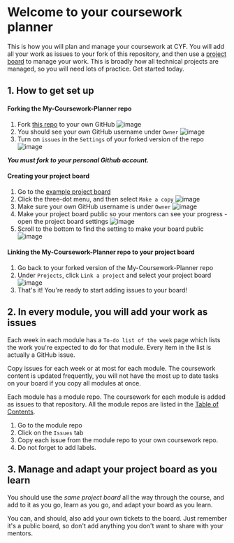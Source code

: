 # Welcome to your coursework planner

This is how you will plan and manage your coursework at CYF. You will add all your work as issues to your fork of this repository, and then use a [project board](https://github.com/orgs/HackYourFutureBelgium/projects/15/views/1) to manage your work. This is broadly how all technical projects are managed, so you will need lots of practice. Get started today.

## 1. How to get set up

#### Forking the My-Coursework-Planner repo

1. Fork [this repo](https://github.com/HackYourFutureBelgium/My-Coursework-Planner) to your own GitHub
![image](images/fork-planner.png)
2. You should see your own GitHub username under `Owner`
![image](images/create-planner-fork.png)
3. Turn on `issues` in the `Settings` of your forked version of the repo
![image](images/fork-settings-issues.png)

***You must fork to your personal Github account.***

#### Creating your project board

1. Go to the [example project board](https://github.com/orgs/HackYourFutureBelgium/projects/15)
2. Click the three-dot menu, and then select `Make a copy`
![image](images/project-board-copy.png)
3. Make sure your own GitHub username is under `Owner`
![image](images/project-board-copy-form.png)
4. Make your project board public so your mentors can see your progress - open the project board settings
![image](images/project-board-settings.png)
5. Scroll to the bottom to find the setting to make your board public
![image](images/project-board-public.png)

#### Linking the My-Coursework-Planner repo to your project board
1. Go back to your forked version of the My-Coursework-Planner repo
2. Under `Projects`, click `Link a project` and select your project board
![image](images/link-project-board.png)
3. That's it! You're ready to start adding issues to your board!

## 2. In every module, you will add your work as issues

Each week in each module has a `To-do list of the week` page which lists the work you're expected to do for that module. Every item in the list is actually a GitHub issue.

Copy issues for each week or at most for each module. The coursework content is updated frequently, you will not have the most up to date tasks on your board if you copy all modules at once.

Each module has a module repo. The coursework for each module is added as issues to that repository. All the module repos are listed in the [Table of Contents](https://github.com/HackYourFutureBelgium/Intro-to-Programming).

1. Go to the module repo
2. Click on the `Issues` tab
3. Copy each issue from the module repo to your own coursework repo.
4. Do not forget to add labels.

## 3. Manage and adapt your project board as you learn

You should use the _same project board_ all the way through the course, and add to it as you go, learn as you go, and adapt your board as you learn.

You can, and should, also add your own tickets to the board. Just remember it's a public board, so don't add anything you don't want to share with your mentors.


